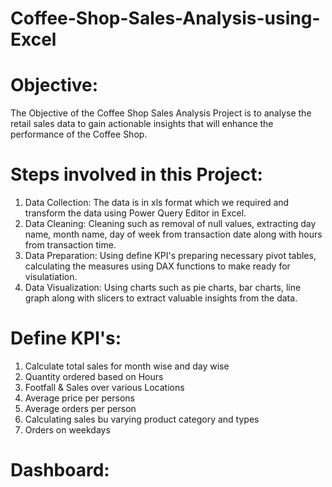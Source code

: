 # Coffee-Shop-Sales-Analysis-using-Excel
# Objective:
The Objective of the Coffee Shop Sales Analysis Project is to analyse the retail sales data to gain actionable insights that will enhance the performance of the Coffee Shop.

# Steps involved in this Project:
1) Data Collection: The data is in xls format which we required and transform the data using Power Query Editor in Excel.
2) Data Cleaning: Cleaning such as removal of null values, extracting day name, month name, day of week from transaction date along with hours from transaction time.
3) Data Preparation: Using define KPI's preparing necessary pivot tables, calculating the measures using DAX functions to make ready for visulatiation.
4) Data Visualization: Using charts such as pie charts, bar charts, line graph along with slicers to extract valuable insights from the data.

# Define KPI's:
1) Calculate total sales for month wise and day wise
2) Quantity ordered based on Hours
3) Footfall & Sales over various Locations
4) Average price per persons
5) Average orders per person
6) Calculating sales bu varying product category and types
7) Orders on weekdays

# Dashboard:
